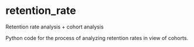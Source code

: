 # retention_rate
Retention rate analysis + cohort analysis

Python code for the process of analyzing retention rates in view of cohorts.
